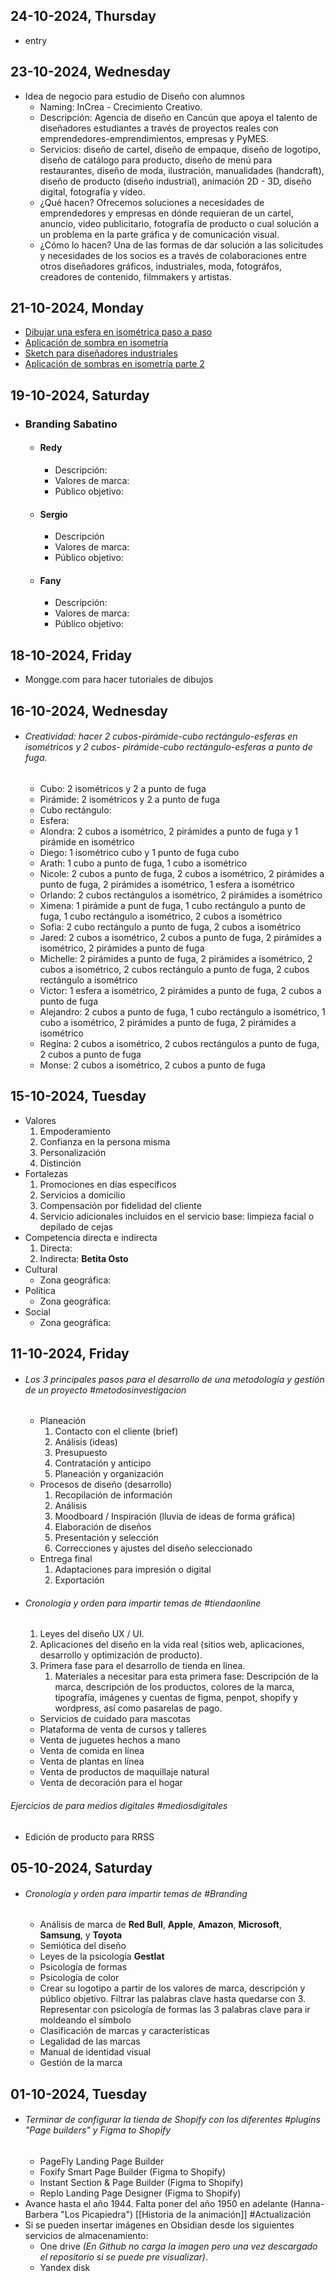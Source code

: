 ## 24-10-2024, Thursday
- entry
## 23-10-2024, Wednesday
- Idea de negocio para estudio de Diseño con alumnos
	- Naming: InCrea - Crecimiento Creativo.
	- Descripción: Agencia de diseño en Cancún que apoya el talento de diseñadores estudiantes a través de proyectos reales con emprendedores-emprendimientos, empresas y PyMES.
	- Servicios: diseño de cartel, diseño de empaque, diseño de logotipo, diseño de catálogo para producto, diseño de menú para restaurantes, diseño de moda, ilustración, manualidades (handcraft), diseño de producto (diseño industrial), animación 2D - 3D, diseño digital, fotografía y vídeo.
	- ¿Qué hacen? Ofrecemos soluciones a necesidades de emprendedores y empresas en dónde requieran de un cartel, anuncio, video publicitario, fotografía de producto o cual solución a un problema en la parte gráfica y de comunicación visual.
	- ¿Cómo lo hacen? Una de las formas de dar solución a las solicitudes y necesidades de los socios es a través de colaboraciones entre otros diseñadores gráficos, industriales, moda, fotográfos, creadores de contenido, filmmakers y artistas.
## 21-10-2024, Monday
- [Dibujar una esfera en isométrica paso a paso](https://dibujafacil.com/como-dibujar/como-dibujar-una-esfera-en-perspectiva-isometrica-paso-a-paso/)
- [Aplicación de sombra en isometría](https://www.youtube.com/watch?v=X1tL_I6DBLw)
- [Sketch para diseñadores industriales](https://www.youtube.com/watch?v=ssJhxsjhYGo)
- [Aplicación de sombras en isometría parte 2](https://www.youtube.com/watch?v=3BlN9w2DCpA&t=337s)

## 19-10-2024, Saturday
- ### Branding Sabatino
	- #### Redy
		- Descripción:
		- Valores de marca:
		- Público objetivo:
	- #### Sergio
		- Descripción
		- Valores de marca:
		- Público objetivo:
	- #### Fany 
		- Descripción:
		- Valores de marca:
		- Público objetivo:
## 18-10-2024, Friday
- Mongge.com para hacer tutoriales de dibujos
## 16-10-2024, Wednesday
- ###### Creatividad: hacer 2 cubos-pirámide-cubo rectángulo-esferas en isométricos y 2 cubos- pirámide-cubo rectángulo-esferas a punto de fuga.
	- Cubo: 2 isométricos y 2 a punto de fuga
	- Pirámide: 2 isométricos y 2 a punto de fuga
	- Cubo rectángulo:
	- Esfera: 
	- Alondra: 2 cubos a isométrico, 2 pirámides a punto de fuga y 1 pirámide en isométrico
	- Diego: 1 isométrico cubo y 1 punto de fuga cubo
	- Arath: 1 cubo a punto de fuga, 1 cubo a isométrico
	- Nicole: 2 cubos a punto de fuga, 2 cubos a isométrico, 2 pirámides a punto de fuga, 2 pirámides a isométrico, 1 esfera a isométrico
	- Orlando: 2 cubos rectángulos a isométrico, 2 pirámides a isométrico
	- Ximena: 1 pirámide a punt de fuga, 1 cubo rectángulo a punto de fuga, 1 cubo rectángulo a isométrico, 2 cubos a isométrico
	- Sofia: 2 cubo rectángulo a punto de fuga, 2 cubos a isométrico
	- Jared: 2 cubos a isométrico, 2 cubos a punto de fuga, 2 pirámides a isométrico, 2 pirámides a punto de fuga
	- Michelle: 2 pirámides a punto de fuga, 2 pirámides a isométrico, 2 cubos a isométrico, 2 cubos rectángulo a punto de fuga, 2 cubos rectángulo a isométrico
	- Victor: 1 esfera a isométrico, 2 pirámides a punto de fuga, 2 cubos a punto de fuga
	- Alejandro: 2 cubos a punto de fuga, 1 cubo rectángulo a isométrico, 1 cubo a isométrico, 2 pirámides a punto de fuga, 2 pirámides a isométrico
	- Regina: 2 cubos a isométrico, 2 cubos rectángulos a punto de fuga, 2 cubos a punto de fuga
	- Monse: 2 cubos a isométrico, 2 cubos a punto de fuga

## 15-10-2024, Tuesday
- Valores
	1. Empoderamiento
	2. Confianza en la persona misma
	3. Personalización
	4. Distinción
- Fortalezas
	1. Promociones en días específicos
	2. Servicios a domicilio
	3. Compensación por fidelidad del cliente
	4. Servicio adicionales incluidos en el servicio base: limpieza facial o depilado de cejas
- Competencia directa e indirecta
	1. Directa:
	2. Indirecta: **Betita Osto**
- Cultural
	- Zona geográfica:
- Política
	- Zona geográfica:
- Social
	- Zona geográfica:

## 11-10-2024, Friday
- ###### Los 3 principales pasos para el desarrollo de una metodología y gestión de un proyecto #metodosinvestigacion
	- Planeación
		1. Contacto con el cliente (brief)
		2. Análisis (ideas)
		3. Presupuesto
		4. Contratación y anticipo
		5. Planeación y organización
	- Procesos de diseño (desarrollo)
		1. Recopilación de información
		2. Análisis
		3. Moodboard / Inspiración (lluvia de ideas de forma gráfica)
		4. Elaboración de diseños
		5. Presentación y selección
		6. Correcciones y ajustes del diseño seleccionado
	- Entrega final
		1. Adaptaciones para impresión o digital
		2. Exportación

- ###### Cronología y orden para impartir temas de #tiendaonline
	1. Leyes del diseño UX / UI.
	2. Aplicaciones del diseño en la vida real (sitios web, aplicaciones, desarrollo y optimización de producto).
	3. Primera fase para el desarrollo de tienda en línea.
		1. Materiales a necesitar para esta primera fase: Descripción de la marca, descripción de los productos, colores de la marca, tipografía, imágenes y cuentas de figma, penpot, shopify y wordpress, así como pasarelas de pago.
	- Servicios de cuidado para mascotas
	- Plataforma de venta de cursos y talleres
	- Venta de juguetes hechos a mano
	- Venta de comida en línea
	- Venta de plantas en línea
	- Venta de productos de maquillaje natural
	- Venta de decoración para el hogar

###### Ejercicios de para medios digitales #mediosdigitales
- Edición de producto para RRSS

## 05-10-2024, Saturday
- ###### Cronología y orden para impartir temas de #Branding
	- Análisis de marca de **Red Bull**, **Apple**, **Amazon**, **Microsoft**, **Samsung**, y **Toyota**
	- Semiótica del diseño
	- Leyes de la psicología **Gestlat**
	- Psicología de formas
	- Psicología de color
	- Crear su logotipo a partir de los valores de marca, descripción y público objetivo. Filtrar las palabras clave hasta quedarse con 3. Representar con psicología de formas las 3 palabras clave para ir moldeando el símbolo 
	- Clasificación de marcas y características
	- Legalidad de las marcas
	- Manual de identidad visual
	- Gestión de la marca

## 01-10-2024, Tuesday
- ###### Terminar de configurar la tienda de Shopify con los diferentes #plugins "Page builders" y Figma to Shopify
	- PageFly Landing Page Builder
	- Foxify Smart Page Builder (Figma to Shopify)
	- Instant Section & Page Builder (Figma to Shopify)
	- Replo Landing Page Designer (Figma to Shopify)
- Avance hasta el año 1944. Falta poner del año 1950 en adelante (Hanna-Barbera "Los Picapiedra") [[Historia de la animación]] #Actualización
- Si se pueden insertar imágenes en Obsidian desde los siguientes servicios de almacenamiento:
	- One drive _(En Github no carga la imagen pero una vez descargado el repositorio si se puede pre visualizar)_.
	- Yandex disk